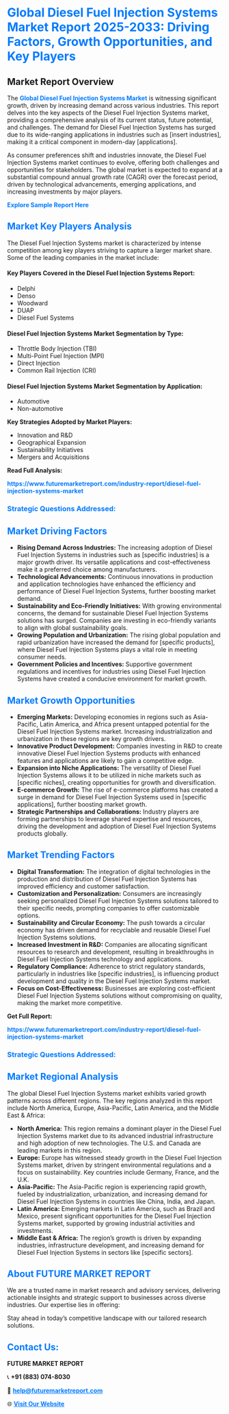 <h1 style="color: #007BFF;">Global Diesel Fuel Injection Systems Market Report 2025-2033: Driving Factors, Growth Opportunities, and Key Players</h1>

<section id="overview">
<h2>Market Report Overview</h2>
<p>The <a href="https://www.futuremarketreport.com/industry-report/diesel-fuel-injection-systems-market" style="color: #007BFF; text-decoration: none;"><strong>Global Diesel Fuel Injection Systems Market</strong></a> is witnessing significant growth, driven by increasing demand across various industries. This report delves into the key aspects of the Diesel Fuel Injection Systems market, providing a comprehensive analysis of its current status, future potential, and challenges. The demand for Diesel Fuel Injection Systems has surged due to its wide-ranging applications in industries such as [insert industries], making it a critical component in modern-day [applications].</p>
<p>As consumer preferences shift and industries innovate, the Diesel Fuel Injection Systems market continues to evolve, offering both challenges and opportunities for stakeholders. The global market is expected to expand at a substantial compound annual growth rate (CAGR) over the forecast period, driven by technological advancements, emerging applications, and increasing investments by major players.</p>
</section>

<section id="overview">
<p><a href="https://www.futuremarketreport.com/request-sample/reportId=88012" style="color: #007BFF; text-decoration: none;"><strong>Explore Sample Report Here</strong></a></p>
</section>

<section id="key-players">
<h2 style="color: #007BFF;">Market Key Players Analysis</h2>
<p>The Diesel Fuel Injection Systems market is characterized by intense competition among key players striving to capture a larger market share. Some of the leading companies in the market include:</p>
<h4>Key Players Covered in the Diesel Fuel Injection Systems Report:</h4>
<ul><li>Delphi</li><li>Denso</li><li>Woodward</li><li>DUAP</li><li>Diesel Fuel Systems</li></ul>
<h4>Diesel Fuel Injection Systems Market Segmentation by Type:</h4>
<ul><li>Throttle Body Injection (TBI)</li><li>Multi-Point Fuel Injection (MPI)</li><li>Direct Injection</li><li>Common Rail Injection (CRI)</li></ul>

<h4>Diesel Fuel Injection Systems Market Segmentation by Application:</h4>
<ul><li>Automotive</li><li>Non-automotive</li></ul>
<p><strong>Key Strategies Adopted by Market Players:</strong></p>
<ul>
<li>Innovation and R&D</li>
<li>Geographical Expansion</li>
<li>Sustainability Initiatives</li>
<li>Mergers and Acquisitions</li>
</ul>
</section>

<section>
<p><strong>Read Full Analysis: </strong></p><a href="https://www.futuremarketreport.com/industry-report/diesel-fuel-injection-systems-market" style="color: #007BFF; text-decoration: none;"><strong>https://www.futuremarketreport.com/industry-report/diesel-fuel-injection-systems-market</strong></a>
<h3 style="color: #007BFF;">Strategic Questions Addressed:</h3>
</section>

<section id="driving-factors">
<h2 style="color: #007BFF;">Market Driving Factors</h2>
<ul>
<li><strong>Rising Demand Across Industries:</strong> The increasing adoption of Diesel Fuel Injection Systems in industries such as [specific industries] is a major growth driver. Its versatile applications and cost-effectiveness make it a preferred choice among manufacturers.</li>
<li><strong>Technological Advancements:</strong> Continuous innovations in production and application technologies have enhanced the efficiency and performance of Diesel Fuel Injection Systems, further boosting market demand.</li>
<li><strong>Sustainability and Eco-Friendly Initiatives:</strong> With growing environmental concerns, the demand for sustainable Diesel Fuel Injection Systems solutions has surged. Companies are investing in eco-friendly variants to align with global sustainability goals.</li>
<li><strong>Growing Population and Urbanization:</strong> The rising global population and rapid urbanization have increased the demand for [specific products], where Diesel Fuel Injection Systems plays a vital role in meeting consumer needs.</li>
<li><strong>Government Policies and Incentives:</strong> Supportive government regulations and incentives for industries using Diesel Fuel Injection Systems have created a conducive environment for market growth.</li>
</ul>
</section>

<section id="growth-opportunities">
<h2 style="color: #007BFF;">Market Growth Opportunities</h2>
<ul>
<li><strong>Emerging Markets:</strong> Developing economies in regions such as Asia-Pacific, Latin America, and Africa present untapped potential for the Diesel Fuel Injection Systems market. Increasing industrialization and urbanization in these regions are key growth drivers.</li>
<li><strong>Innovative Product Development:</strong> Companies investing in R&D to create innovative Diesel Fuel Injection Systems products with enhanced features and applications are likely to gain a competitive edge.</li>
<li><strong>Expansion into Niche Applications:</strong> The versatility of Diesel Fuel Injection Systems allows it to be utilized in niche markets such as [specific niches], creating opportunities for growth and diversification.</li>
<li><strong>E-commerce Growth:</strong> The rise of e-commerce platforms has created a surge in demand for Diesel Fuel Injection Systems used in [specific applications], further boosting market growth.</li>
<li><strong>Strategic Partnerships and Collaborations:</strong> Industry players are forming partnerships to leverage shared expertise and resources, driving the development and adoption of Diesel Fuel Injection Systems products globally.</li>
</ul>
</section>

<section id="trending-factors">
<h2 style="color: #007BFF;">Market Trending Factors</h2>
<ul>
<li><strong>Digital Transformation:</strong> The integration of digital technologies in the production and distribution of Diesel Fuel Injection Systems has improved efficiency and customer satisfaction.</li>
<li><strong>Customization and Personalization:</strong> Consumers are increasingly seeking personalized Diesel Fuel Injection Systems solutions tailored to their specific needs, prompting companies to offer customizable options.</li>
<li><strong>Sustainability and Circular Economy:</strong> The push towards a circular economy has driven demand for recyclable and reusable Diesel Fuel Injection Systems solutions.</li>
<li><strong>Increased Investment in R&D:</strong> Companies are allocating significant resources to research and development, resulting in breakthroughs in Diesel Fuel Injection Systems technology and applications.</li>
<li><strong>Regulatory Compliance:</strong> Adherence to strict regulatory standards, particularly in industries like [specific industries], is influencing product development and quality in the Diesel Fuel Injection Systems market.</li>
<li><strong>Focus on Cost-Effectiveness:</strong> Businesses are exploring cost-efficient Diesel Fuel Injection Systems solutions without compromising on quality, making the market more competitive.</li>
</ul>
</section>

<section>
<p><strong>Get Full Report: </strong></p><a href="https://www.futuremarketreport.com/industry-report/diesel-fuel-injection-systems-market" style="color: #007BFF; text-decoration: none;"><strong>https://www.futuremarketreport.com/industry-report/diesel-fuel-injection-systems-market</strong></a>
<h3 style="color: #007BFF;">Strategic Questions Addressed:</h3>
</section>


<section id="regional-analysis">
<h2 style="color: #007BFF;">Market Regional Analysis</h2>
<p>The global Diesel Fuel Injection Systems market exhibits varied growth patterns across different regions. The key regions analyzed in this report include North America, Europe, Asia-Pacific, Latin America, and the Middle East & Africa:</p>
<ul>
<li><strong>North America:</strong> This region remains a dominant player in the Diesel Fuel Injection Systems market due to its advanced industrial infrastructure and high adoption of new technologies. The U.S. and Canada are leading markets in this region.</li>
<li><strong>Europe:</strong> Europe has witnessed steady growth in the Diesel Fuel Injection Systems market, driven by stringent environmental regulations and a focus on sustainability. Key countries include Germany, France, and the U.K.</li>
<li><strong>Asia-Pacific:</strong> The Asia-Pacific region is experiencing rapid growth, fueled by industrialization, urbanization, and increasing demand for Diesel Fuel Injection Systems in countries like China, India, and Japan.</li>
<li><strong>Latin America:</strong> Emerging markets in Latin America, such as Brazil and Mexico, present significant opportunities for the Diesel Fuel Injection Systems market, supported by growing industrial activities and investments.</li>
<li><strong>Middle East & Africa:</strong> The region’s growth is driven by expanding industries, infrastructure development, and increasing demand for Diesel Fuel Injection Systems in sectors like [specific sectors].</li>
</ul>
</section>

<footer>
<h2 style="color: #007BFF;">About FUTURE MARKET REPORT</h2>
<p>We are a trusted name in market research and advisory services, delivering actionable insights and strategic support to businesses across diverse industries. Our expertise lies in offering:</p>

<p>Stay ahead in today’s competitive landscape with our tailored research solutions.</p>

<h2 style="color: #007BFF;">Contact Us:</h2>
<p><strong>FUTURE MARKET REPORT</strong></p>
<p>📞 <strong>+91 (883) 074-8030</strong></p>
<p>📧 <strong><a href="mailto:help@futuremarketreport.com" style="color: #007BFF;">help@futuremarketreport.com</a></strong></p>
<p>🌐 <strong><a href="https://www.futuremarketreport.com/" style="color: #007BFF;">Visit Our Website</a></strong></p>
</footer>